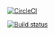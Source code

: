 [![CircleCI](https://circleci.com/gh/foo4foo/screenshooter.svg?style=svg)](https://circleci.com/gh/foo4foo/screenshooter) 

[![Build status](https://build.appcenter.ms/v0.1/apps/93aaee53-6182-430e-b3da-7f0ef49b2b63/branches/master/badge)](https://appcenter.ms)
